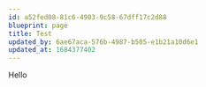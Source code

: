 ```yaml
---
id: a52fed08-81c6-4903-9c58-67dff17c2d88
blueprint: page
title: Test
updated_by: 6ae67aca-576b-4987-b505-e1b21a10d6e1
updated_at: 1684377402
---
```

Hello